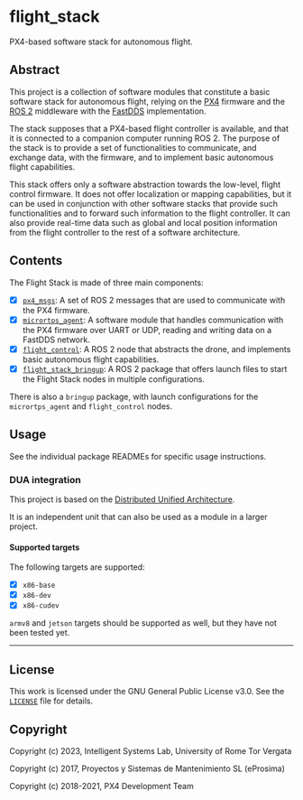 # flight_stack

PX4-based software stack for autonomous flight.

## Abstract

This project is a collection of software modules that constitute a basic software stack for autonomous flight, relying on the [PX4](px4.io) firmware and the [ROS 2](https://index.ros.org/doc/ros2/) middleware with the [FastDDS](https://www.eprosima.com/index.php/products-all/eprosima-fast-dds) implementation.

The stack supposes that a PX4-based flight controller is available, and that it is connected to a companion computer running ROS 2. The purpose of the stack is to provide a set of functionalities to communicate, and exchange data, with the firmware, and to implement basic autonomous flight capabilities.

This stack offers only a software abstraction towards the low-level, flight control firmware. It does not offer localization or mapping capabilities, but it can be used in conjunction with other software stacks that provide such functionalities and to forward such information to the flight controller. It can also provide real-time data such as global and local position information from the flight controller to the rest of a software architecture.

## Contents

The Flight Stack is made of three main components:

- [x] [`px4_msgs`](src/px4_msgs/README.md): A set of ROS 2 messages that are used to communicate with the PX4 firmware.
- [x] [`micrortps_agent`](src/micrortps_agent/README.md): A software module that handles communication with the PX4 firmware over UART or UDP, reading and writing data on a FastDDS network.
- [x] [`flight_control`](src/flight_control/README.md): A ROS 2 node that abstracts the drone, and implements basic autonomous flight capabilities.
- [x] [`flight_stack_bringup`](src/flight_stack_bringup/README.md): A ROS 2 package that offers launch files to start the Flight Stack nodes in multiple configurations.

There is also a `bringup` package, with launch configurations for the `micrortps_agent` and `flight_control` nodes.

## Usage

See the individual package READMEs for specific usage instructions.

### DUA integration

This project is based on the [Distributed Unified Architecture](dua-template.md).

It is an independent unit that can also be used as a module in a larger project.

#### Supported targets

The following targets are supported:

- [x] `x86-base`
- [x] `x86-dev`
- [x] `x86-cudev`

`armv8` and `jetson` targets should be supported as well, but they have not been tested yet.

---

## License

This work is licensed under the GNU General Public License v3.0. See the [`LICENSE`](LICENSE) file for details.

## Copyright

Copyright (c) 2023, Intelligent Systems Lab, University of Rome Tor Vergata

Copyright (c) 2017, Proyectos y Sistemas de Mantenimiento SL (eProsima)

Copyright (c) 2018-2021, PX4 Development Team
